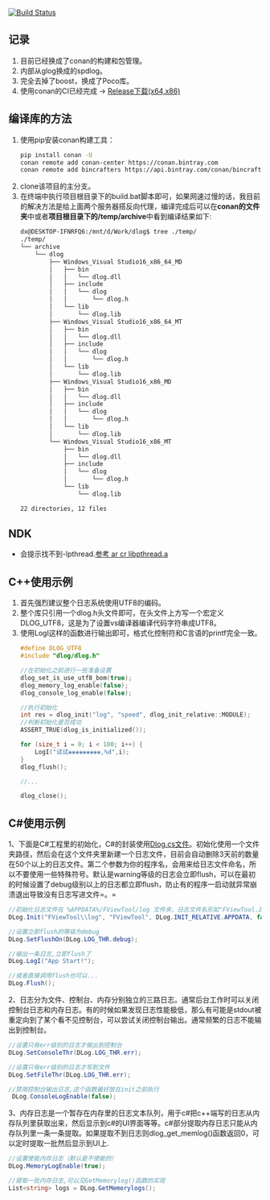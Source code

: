 [![Build Status](https://dev.azure.com/daixian/dlogPipeline/_apis/build/status/dlogPipeline-x64?branchName=master)](https://dev.azure.com/daixian/dlogPipeline/_build/latest?definitionId=2&branchName=master)
## 记录
1. 目前已经换成了conan的构建和包管理。
2. 内部从glog换成的spdlog。
3. 完全去掉了boost，换成了Poco库。
4. 使用conan的CI已经完成 -> [Release下载(x64,x86)](https://github.com/daixian/dlog/releases)

## 编译库的方法
1. 使用pip安装conan构建工具：
    ``` bash
    pip install conan -U
    conan remote add conan-center https://conan.bintray.com
    conan remote add bincrafters https://api.bintray.com/conan/bincrafters/public-conan
    ```
2. clone该项目的主分支。
3. 在终端中执行项目根目录下的build.bat脚本即可，如果网速过慢的话，我目前的解决方法是给上面两个服务器搭反向代理，编译完成后可以在**conan的文件夹**中或者**项目根目录下的/temp/archive**中看到编译结果如下:
    ``` bash
    dx@DESKTOP-IFNRFQ6:/mnt/d/Work/dlog$ tree ./temp/
    ./temp/
    └── archive
        └── dlog
            ├── Windows_Visual Studio16_x86_64_MD
            │   ├── bin
            │   │   └── dlog.dll
            │   ├── include
            │   │   └── dlog
            │   │       └── dlog.h
            │   └── lib
            │       └── dlog.lib
            ├── Windows_Visual Studio16_x86_64_MT
            │   ├── bin
            │   │   └── dlog.dll
            │   ├── include
            │   │   └── dlog
            │   │       └── dlog.h
            │   └── lib
            │       └── dlog.lib
            ├── Windows_Visual Studio16_x86_MD
            │   ├── bin
            │   │   └── dlog.dll
            │   ├── include
            │   │   └── dlog
            │   │       └── dlog.h
            │   └── lib
            │       └── dlog.lib
            └── Windows_Visual Studio16_x86_MT
                ├── bin
                │   └── dlog.dll
                ├── include
                │   └── dlog
                │       └── dlog.h
                └── lib
                    └── dlog.lib

    22 directories, 12 files
    ```

## NDK
* 会提示找不到-lpthread.[参考 ar cr libpthread.a](https://stackoverflow.com/questions/57289494/ndk-r20-ld-ld-error-cannot-find-lpthread)

## C++使用示例
1. 首先强烈建议整个日志系统使用UTF8的编码。
2. 整个库只引用一个dlog.h头文件即可，在头文件上方写一个宏定义DLOG_UTF8，这是为了设置vs编译器编译代码字符串成UTF8。
3. 使用LogI这样的函数进行输出即可，格式化控制符和C言语的printf完全一致。
    ``` cpp
    #define DLOG_UTF8
    #include "dlog/dlog.h"

    //在初始化之前进行一些准备设置
    dlog_set_is_use_utf8_bom(true);
    dlog_memory_log_enable(false);
    dlog_console_log_enable(false);

    //执行初始化
    int res = dlog_init("log", "speed", dlog_init_relative::MODULE);
    //判断初始化是否成功
    ASSERT_TRUE(dlog_is_initialized());

    for (size_t i = 0; i < 100; i++) {
        LogI("试试❀❀❀❀❀❀❀❀❀,%d",i);
    }
    dlog_flush();

    //...

    dlog_close();
    ```

## C#使用示例
1、下面是C#工程里的初始化，C#的封装使用[Dlog.cs文件](https://github.com/daixian/dlog/blob/master/CSharp/UnitTest/DLog.cs)。初始化使用一个文件夹路径，然后会在这个文件夹里新建一个日志文件，目前会自动删除3天前的数量在50个以上的日志文件。第二个参数为你的程序名，会用来给日志文件命名，所以不要使用一些特殊符号。默认是warning等级的日志会立即flush，可以在最初的时候设置了debug级别以上的日志都立即flush，防止有的程序一启动就异常崩溃退出导致没有日志写进文件=。=
``` c#
//初始化日志文件在 %APPDATA%/FViewTool/log 文件夹，日志文件名形如"FViewTool.20190317-214418.log"
DLog.Init("FViewTool\\log", "FViewTool", DLog.INIT_RELATIVE.APPDATA, false);

//设置立即flush的等级为debug
DLog.SetFlushOn(DLog.LOG_THR.debug);

//输出一条日志,立即flush了
DLog.LogI("App Start!");

//或者直接调用flush也可以...
DLog.Flush();
```
2、日志分为文件、控制台、内存分别独立的三路日志。通常后台工作时可以关闭控制台日志和内存日志。有的时候如果发现日志性能极低，那么有可能是stdout被重定向到了某个看不见控制台，可以尝试关闭控制台输出。通常频繁的日志不能输出到控制台。
``` c#
//设置只有err级别的日志才输出到控制台
DLog.SetConsoleThr(DLog.LOG_THR.err);

//设置只有err级别的日志才写到文件
DLog.SetFileThr(DLog.LOG_THR.err);

//禁用控制台输出日志,这个函数最好放在init之前执行
 DLog.ConsoleLogEnable(false);
```
3、内存日志是一个暂存在内存里的日志文本队列，用于c#把c++端写的日志从内存队列里获取出来，然后显示到c#的UI界面等等。c#部分提取内存日志只能从内存队列里一条一条提取。如果提取不到日志则dlog_get_memlog()函数返回0，可以定时提取一批然后显示到UI上.
``` c#
//设置使能内存日志（默认是不使能的）
DLog.MemoryLogEnable(true);

//提取一批内存日志,可以见GetMemorylog()函数的实现
List<string> logs = DLog.GetMemorylogs();
```